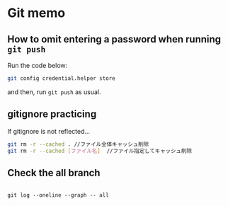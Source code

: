 # Git memo
## How to omit entering a password when running `git push`
Run the code below:
```bash
git config credential.helper store
```
and then, run `git push` as usual.

## gitignore practicing
If gitignore is not reflected...
```bash
git rm -r --cached . //ファイル全体キャッシュ削除
git rm -r --cached [ファイル名]  //ファイル指定してキャッシュ削除
```

## Check the all branch
```

```
`git log --oneline --graph -- all`
